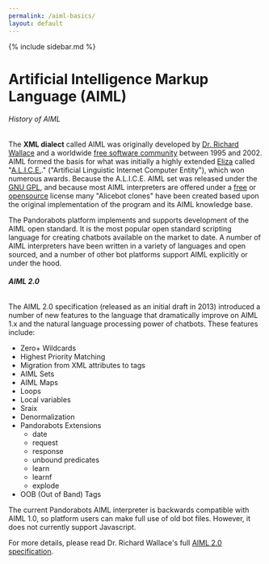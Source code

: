 ```yaml
---
permalink: /aiml-basics/
layout: default
---
```


{% include sidebar.md %}
<div markdown="1" class="pb-docs__content">

# Artificial Intelligence Markup Language \(AIML\)

###### History of AIML

The **XML dialect** called AIML was originally developed by [Dr. Richard Wallace](https://en.wikipedia.org/wiki/Richard_Wallace_%28scientist%29) and a worldwide [free software community](https://en.wikipedia.org/wiki/Free_software_community) between 1995 and 2002. AIML formed the basis for what was initially a highly extended [Eliza](https://en.wikipedia.org/wiki/ELIZA) called "[A.L.I.C.E.](https://en.wikipedia.org/wiki/Artificial_Linguistic_Internet_Computer_Entity)." \("Artificial Linguistic Internet Computer Entity"\), which won numerous awards. Because the A.L.I.C.E. AIML set was released under the [GNU GPL](https://en.wikipedia.org/wiki/GNU_GPL), and because most AIML interpreters are offered under a [free](https://en.wikipedia.org/wiki/Free_Software) or [opensource](https://en.wikipedia.org/wiki/Open_source) license many "Alicebot clones" have been created based upon the original implementation of the program and its AIML knowledge base.

The Pandorabots platform implements and supports development of the AIML open standard. It is the most popular open standard scripting language for creating chatbots available on the market to date. A number of AIML interpreters have been written in a variety of languages and open sourced, and a number of other bot platforms support AIML explicitly or under the hood.

###### **AIML 2.0**

The AIML 2.0 specification \(released as an initial draft in 2013\) introduced a number of new features to the language that dramatically improve on AIML 1.x and the natural language processing power of chatbots. These features include:

* Zero+ Wildcards
* Highest Priority Matching
* Migration from XML attributes to tags
* AIML Sets
* AIML Maps
* Loops
* Local variables
* Sraix
* Denormalization
* Pandorabots Extensions
  * date
  * request
  * response
  * unbound predicates
  * learn
  * learnf
  * explode
* OOB \(Out of Band\) Tags

The current Pandorabots AIML interpreter is backwards compatible with AIML 1.0, so platform users can make full use of old bot files. However, it does not currently support Javascript.

For more details, please read Dr. Richard Wallace's full [AIML 2.0 specification](https://docs.google.com/a/pandorabots.com/document/d/1wNT25hJRyupcG51aO89UcQEiG-HkXRXusukADpFnDs4/pub).

######

</div>
